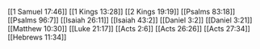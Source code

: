 [[1 Samuel 17:46]]
[[1 Kings 13:28]]
[[2 Kings 19:19]]
[[Psalms 83:18]]
[[Psalms 96:7]]
[[Isaiah 26:11]]
[[Isaiah 43:2]]
[[Daniel 3:2]]
[[Daniel 3:21]]
[[Matthew 10:30]]
[[Luke 21:17]]
[[Acts 2:6]]
[[Acts 26:26]]
[[Acts 27:34]]
[[Hebrews 11:34]]
